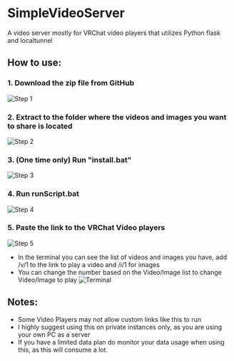 # SimpleVideoServer
A video server mostly for VRChat video players that utilizes Python flask and localtunnel

## How to use:

### 1. Download the zip file from GitHub
![Step 1](https://cdn.discordapp.com/attachments/1364274425532383303/1386354227550486549/image.png?ex=6875bebd&is=68746d3d&hm=f00a0733f678b0c304b86cc20ff9001e73cdac12a81d88dd4410b7431762aa4c&)
### 2. Extract to the folder where the videos and images you want to share is located
![Step 2](https://cdn.discordapp.com/attachments/1364274425532383303/1386354411227578388/image.png?ex=6875bee8&is=68746d68&hm=08ee78446185e96f44aa0c3b2ae3eae66cd7d68d96a4376cb92f2072f9788811&)
### 3. (One time only) Run "install.bat"
![Step 3](https://cdn.discordapp.com/attachments/1364274425532383303/1386354498842398800/image.png?ex=6875befd&is=68746d7d&hm=579f243c25dd66bb0b66b2e8aa20552f5c5f24d8eee31e00d1ef96c1dfaa1adc&)
### 4. Run runScript.bat 
![Step 4](https://cdn.discordapp.com/attachments/1364274425532383303/1386354568677425313/image.png?ex=6875bf0e&is=68746d8e&hm=64077c79008c9c73ed3db326825e388027496f9613c55cadf4dae485eeaa1f38&)
### 5. Paste the link to the VRChat Video players
![Step 5](https://cdn.discordapp.com/attachments/1364274425532383303/1386355833591435284/image.png?ex=6875c03b&is=68746ebb&hm=d7b1ab9b4005e3ac66447f30d4daed21613f6d35b0e3b860c97405fe429bc2ba&)
- In the terminal you can see the list of videos and images you have, add /v/1 to the link to play a video and /i/1 for images
- You can change the number based on the Video/Image list to change  Video/Image to play
![Terminal](https://cdn.discordapp.com/attachments/1364274425532383303/1386354734209695885/image.png?ex=6875bf35&is=68746db5&hm=57a38721684c764ce0d9dfa5000f2ce9827ad6944eb66f8b95af22131bb4418e&)

## Notes:
- Some Video Players may not allow custom links like this to run 
- I highly suggest using this on private instances only, as you are using your own PC as a server
- If you have a limited data plan do monitor your data usage when using this, as this will consume a lot.

